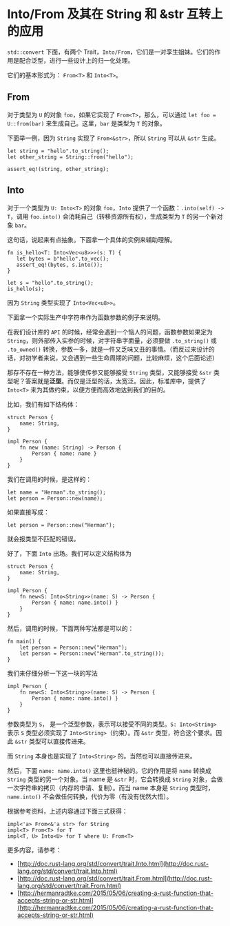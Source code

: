 # Into/From 及其在 String 和 &str 互转上的应用

`std::convert` 下面，有两个 Trait，`Into/From`，它们是一对孪生姐妹。它们的作用是配合泛型，进行一些设计上的归一化处理。

它们的基本形式为： `From<T>` 和 `Into<T>`。

## From<T>

对于类型为 `U` 的对象 `foo`，如果它实现了 `From<T>`，那么，可以通过 `let foo = U::from(bar)` 来生成自己。这里，`bar` 是类型为 `T` 的对象。

下面举一例，因为 `String` 实现了 `From<&str>`，所以 `String` 可以从 `&str` 生成。

```
let string = "hello".to_string();
let other_string = String::from("hello");

assert_eq!(string, other_string);
```

## Into<T>

对于一个类型为 `U: Into<T>` 的对象 `foo`，`Into` 提供了一个函数：`.into(self) -> T`，调用 `foo.into()` 会消耗自己（转移资源所有权），生成类型为 `T` 的另一个新对象 `bar`。

这句话，说起来有点抽象。下面拿一个具体的实例来辅助理解。

```
fn is_hello<T: Into<Vec<u8>>>(s: T) {
   let bytes = b"hello".to_vec();
   assert_eq!(bytes, s.into());
}

let s = "hello".to_string();
is_hello(s);
```
因为 `String` 类型实现了 `Into<Vec<u8>>`。

下面拿一个实际生产中字符串作为函数参数的例子来说明。

在我们设计库的 `API` 的时候，经常会遇到一个恼人的问题，函数参数如果定为 `String`，则外部传入实参的时候，对字符串字面量，必须要做 `.to_string()` 或 `.to_owned()` 转换，参数一多，就是一件又乏味又丑的事情。（而反过来设计的话，对初学者来说，又会遇到一些生命周期的问题，比较麻烦，这个后面论述）

那存不存在一种方法，能够使传参又能够接受 `String` 类型，又能够接受 `&str` 类型呢？答案就是**泛型**。而仅是泛型的话，太宽泛。因此，标准库中，提供了 `Into<T>` 来为其做约束，以便方便而高效地达到我们的目的。

比如，我们有如下结构体：

```
struct Person {
    name: String,
}

impl Person {
    fn new (name: String) -> Person {
        Person { name: name }
    }
}

```

我们在调用的时候，是这样的：

```
let name = "Herman".to_string();
let person = Person::new(name);

```

如果直接写成：

```
let person = Person::new("Herman");

```
就会报类型不匹配的错误。

好了，下面 `Into` 出场。我们可以定义结构体为

```
struct Person {
    name: String,
}

impl Person {
    fn new<S: Into<String>>(name: S) -> Person {
        Person { name: name.into() }
    }
}
```

然后，调用的时候，下面两种写法都是可以的：

```
fn main() {
    let person = Person::new("Herman");
    let person = Person::new("Herman".to_string());
}
```

我们来仔细分析一下这一块的写法 

```
impl Person {
    fn new<S: Into<String>>(name: S) -> Person {
        Person { name: name.into() }
    }
}
```
参数类型为 `S`， 是一个泛型参数，表示可以接受不同的类型。`S: Into<String>` 表示 `S` 类型必须实现了 `Into<String>`（约束）。而 `&str` 类型，符合这个要求。因此 `&str` 类型可以直接传进来。

而 `String` 本身也是实现了 `Into<String>` 的。当然也可以直接传进来。

然后，下面 `name: name.into()` 这里也挺神秘的。它的作用是将 `name` 转换成 `String` 类型的另一个对象。当 name 是 `&str` 时，它会转换成 `String` 对象，会做一次字符串的拷贝（内存的申请、复制）。而当 name 本身是 `String` 类型时，`name.into()` 不会做任何转换，代价为零（有没有恍然大悟）。

根据参考资料，上述内容通过下面三式获得：
```
impl<'a> From<&'a str> for String
impl<T> From<T> for T
impl<T, U> Into<U> for T where U: From<T>
```
更多内容，请参考：

- [http://doc.rust-lang.org/std/convert/trait.Into.html](http://doc.rust-lang.org/std/convert/trait.Into.html)
- [http://doc.rust-lang.org/std/convert/trait.From.html](http://doc.rust-lang.org/std/convert/trait.From.html)
- [http://hermanradtke.com/2015/05/06/creating-a-rust-function-that-accepts-string-or-str.html](http://hermanradtke.com/2015/05/06/creating-a-rust-function-that-accepts-string-or-str.html)
